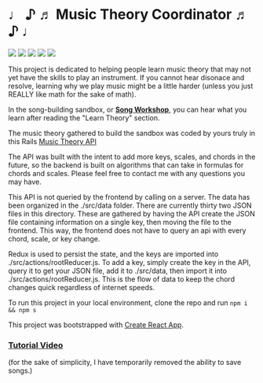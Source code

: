 <h1>♩ ♪ ♬ Music Theory Coordinator ♬ ♪ ♩</h1>

![](https://img.shields.io/badge/React-20232A?style=for-the-badge&logo=react&logoColor=61DAFB)
![](https://img.shields.io/badge/Redux-593D88?style=for-the-badge&logo=redux&logoColor=white)
![](https://img.shields.io/badge/React_Router-CA4245?style=for-the-badge&logo=react-router&logoColor=white)
![](https://img.shields.io/badge/Bootstrap-563D7C?style=for-the-badge&logo=bootstrap&logoColor=white)
![](https://img.shields.io/badge/CSS3-1572B6?style=for-the-badge&logo=css3&logoColor=white)


This project is dedicated to helping people learn music theory that may not yet have the skills to play an instrument.
If you cannot hear disonace and resolve, learning why we play music might be a little harder (unless you just REALLY like math for the sake of math).

In the song-building sandbox, or <a href="https://music-theory-coordinator.netlify.app/"><strong>Song Workshop</strong></a>, you can hear
what you learn after reading the "Learn Theory" section.

The music theory gathered to build the sandbox was coded by yours truly in this Rails <a href="https://github.com/taylortreece/music-theory-coordinator-api">Music Theory API</a>

The API was built with the intent to add more keys, scales, and chords in the future, so the backend is built on algorithms that can take in formulas for chords and scales. Please feel free to contact me with any questions you may have.

This API is not queried by the frontend by calling on a server. The data has been organized in the ./src/data folder. There are currently thirty two JSON files in this directory. These are gathered by having the API create the JSON file containing information on a single key, then moving the file to the frontend. This way, the frontend does not have to query an api with every chord, scale, or key change. 

Redux is used to persist the state, and the keys are imported into ./src/actions/rootReducer.js. To add a key, simply create the key in the API, query it to get your JSON file, add it to ./src/data, then import it into ./src/actions/rootReducer.js. This is the flow of data to keep the chord changes quick regardless of internet speeds.

To run this project in your local environment, clone the repo and run ```npm i && npm s```

This project was bootstrapped with [Create React App](https://github.com/facebook/create-react-app).

<h3><a href="https://youtu.be/hPAGFS3dknE">Tutorial Video</a></h3> (for the sake of simplicity, I have temporarily removed the ability to save songs.)
